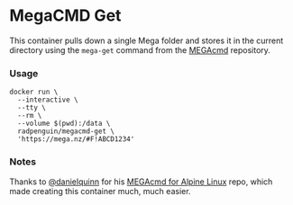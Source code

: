 # MegaCMD Get
This container pulls down a single Mega folder and stores it in the current directory using the `mega-get` command 
from the [MEGAcmd](https://github.com/meganz/MEGAcmd) repository.
 
### Usage
```
docker run \
  --interactive \
  --tty \
  --rm \
  --volume $(pwd):/data \
  radpenguin/megacmd-get \
  'https://mega.nz/#F!ABCD1234'
```

### Notes
Thanks to [@danielquinn](https://danielquinn.org/) for his [MEGAcmd for Alpine Linux](https://gitlab.com/danielquinn/megacmd-alpine/) repo, which made creating this container much, much easier.
